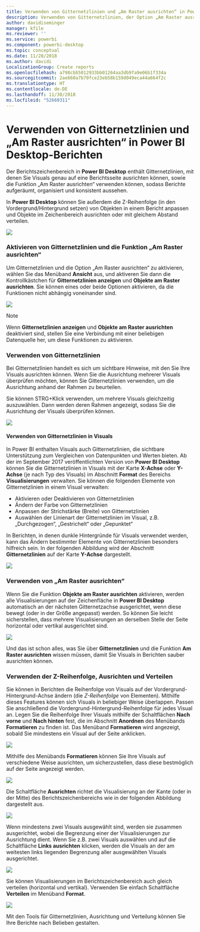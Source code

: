 ```yaml
---
title: Verwenden von Gitternetzlinien und „Am Raster ausrichten“ in Power BI Desktop-Berichten
description: Verwenden von Gitternetzlinien, der Option „Am Raster ausrichten“, der Z-Reihenfolge, Ausrichtung und Verteilung in Power BI Desktop-Berichten
author: davidiseminger
manager: kfile
ms.reviewer: ''
ms.service: powerbi
ms.component: powerbi-desktop
ms.topic: conceptual
ms.date: 11/28/2018
ms.author: davidi
LocalizationGroup: Create reports
ms.openlocfilehash: a798cbb5012933bb01264aa3db9fa9e06b1f334a
ms.sourcegitcommit: 2ae660a7b70fce23eb58b159d049eca44a664f2c
ms.translationtype: HT
ms.contentlocale: de-DE
ms.lasthandoff: 11/30/2018
ms.locfileid: "52669311"
---
```

# <a name="use-gridlines-and-snap-to-grid-in-power-bi-desktop-reports"></a>Verwenden von Gitternetzlinien und „Am Raster ausrichten“ in Power BI Desktop-Berichten
Der Berichtszeichenbereich in **Power BI Desktop** enthält Gitternetzlinien, mit denen Sie Visuals genau auf eine Berichtsseite ausrichten können, sowie die Funktion „Am Raster ausrichten“ verwenden können, sodass Berichte aufgeräumt, organisiert und konsistent aussehen.

In **Power BI Desktop** können Sie außerdem die Z-Reihenfolge (in den Vordergrund/Hintergrund setzen) von Objekten in einem Bericht anpassen und Objekte im Zeichenbereich ausrichten oder mit gleichem Abstand verteilen.

![](media/desktop-gridlines-snap-to-grid/snap-to-grid_0.png)

### <a name="enabling-gridlines-and-snap-to-grid"></a>Aktivieren von Gitternetzlinien und die Funktion „Am Raster ausrichten“
Um Gitternetzlinien und die Option „Am Raster ausrichten“ zu aktivieren, wählen Sie das Menüband **Ansicht** aus, und aktiveren Sie dann die Kontrollkästchen für **Gitternetzlinien anzeigen** und **Objekte am Raster ausrichten**. Sie können eines oder beide Optionen aktivieren, da die Funktionen nicht abhängig voneinander sind.

![](media/desktop-gridlines-snap-to-grid/snap-to-grid_1.png)

> [!NOTE]
> Wenn **Gitternetzlinien anzeigen** und **Objekte am Raster ausrichten** deaktiviert sind, stellen Sie eine Verbindung mit einer beliebigen Datenquelle her, um diese Funktionen zu aktivieren.
> 
> 

### <a name="using-gridlines"></a>Verwenden von Gitternetzlinien
Bei Gitternetzlinien handelt es sich um sichtbare Hinweise, mit den Sie Ihre Visuals ausrichten können. Wenn Sie die Ausrichtung mehrerer Visuals überprüfen möchten, können Sie Gitternetzlinien verwenden, um die Ausrichtung anhand der Rahmen zu beurteilen.

Sie können STRG+Klick verwenden, um mehrere Visuals gleichzeitig auszuwählen. Dann werden deren Rahmen angezeigt, sodass Sie die Ausrichtung der Visuals überprüfen können.

![](media/desktop-gridlines-snap-to-grid/snap-to-grid_2.png)

#### <a name="using-gridlines-inside-visuals"></a>Verwenden von Gitternetzlinien in Visuals
In Power BI enthalten Visuals auch Gitternetzlinien, die sichtbare Unterstützung zum Vergleichen von Datenpunkten und Werten bieten. Ab der im September 2017 veröffentlichten Version von **Power BI Desktop** können Sie die Gitternetzlinien in Visuals mit der Karte **X-Achse** oder **Y-Achse** (je nach Typ des Visuals) im Abschnitt **Format** des Bereichs **Visualisierungen** verwalten. Sie können die folgenden Elemente von Gitternetzlinien in einem Visual verwalten:

* Aktivieren oder Deaktivieren von Gitternetzlinien
* Ändern der Farbe von Gitternetzlinien
* Anpassen der Strichstärke (Breite) von Gitternetzlinien
* Auswählen der Linienart der Gitternetzlinien im Visual, z.B. „Durchgezogen“, „Gestrichelt“ oder „Gepunktet“

In Berichten, in denen dunkle Hintergründe für Visuals verwendet werden, kann das Ändern bestimmter Elemente von Gitternetzlinien besonders hilfreich sein. In der folgenden Abbildung wird der Abschnitt **Gitternetzlinien** auf der Karte **Y-Achse** dargestellt.

![](media/desktop-gridlines-snap-to-grid/snap-to-grid_9.png)

### <a name="using-snap-to-grid"></a>Verwenden von „Am Raster ausrichten“
Wenn Sie die Funktion **Objekte am Raster ausrichten** aktivieren, werden alle Visualisierungen auf der Zeichenfläche in **Power BI Desktop** automatisch an der nächsten Gitternetzachse ausgerichtet, wenn diese bewegt (oder in der Größe angepasst) werden. So können Sie leicht sicherstellen, dass mehrere Visualisierungen an derselben Stelle der Seite horizontal oder vertikal ausgerichtet sind.

![](media/desktop-gridlines-snap-to-grid/snap-to-grid_3.png)

Und das ist schon alles, was Sie über **Gitternetzlinien** und die Funktion **Am Raster ausrichten** wissen müssen, damit Sie Visuals in Berichten sauber ausrichten können.

### <a name="using-z-order-align-and-distribute"></a>Verwenden der Z-Reihenfolge, Ausrichten und Verteilen
Sie können in Berichten die Reihenfolge von Visuals auf der Vordergrund-Hintergrund-Achse ändern (die *Z-Reihenfolge* von Elementen). Mithilfe dieses Features können sich Visuals in beliebiger Weise überlappen. Passen Sie anschließend die Vordergrund-Hintergrund-Reihenfolge für jedes Visual an. Legen Sie die Reihenfolge Ihrer Visuals mithilfe der Schaltflächen **Nach vorne** und **Nach hinten** fest, die im Abschnitt **Anordnen** des Menübands **Formatieren** zu finden ist. Das Menüband **Formatieren** wird angezeigt, sobald Sie mindestens ein Visual auf der Seite anklicken.

![](media/desktop-gridlines-snap-to-grid/snap-to-grid_4.png)

Mithilfe des Menübands **Formatieren** können Sie Ihre Visuals auf verschiedene Weise ausrichten, um sicherzustellen, dass diese bestmöglich auf der Seite angezeigt werden.

![](media/desktop-gridlines-snap-to-grid/snap-to-grid_5.png)

Die Schaltfläche **Ausrichten** richtet die Visualisierung an der Kante (oder in der Mitte) des Berichtszeichenbereichs wie in der folgenden Abbildung dargestellt aus.

![](media/desktop-gridlines-snap-to-grid/snap-to-grid_6.png)

Wenn mindestens zwei Visuals ausgewählt sind, werden sie zusammen ausgerichtet, wobei die Begrenzung einer der Visualisierungen zur Ausrichtung dient. Wenn Sie z.B. zwei Visuals auswählen und auf die Schaltfläche **Links ausrichten** klicken, werden die Visuals an der am weitesten links liegenden Begrenzung aller ausgewählten Visuals ausgerichtet.

![](media/desktop-gridlines-snap-to-grid/snap-to-grid_7.png)

Sie können Visualisierungen im Berichtszeichenbereich auch gleich verteilen (horizontal und vertikal). Verwenden Sie einfach Schaltfläche **Verteilen** im Menüband **Format**.

![](media/desktop-gridlines-snap-to-grid/snap-to-grid_8.png)

Mit den Tools für Gitternetzlinien, Ausrichtung und Verteilung können Sie Ihre Berichte nach Belieben gestalten.

